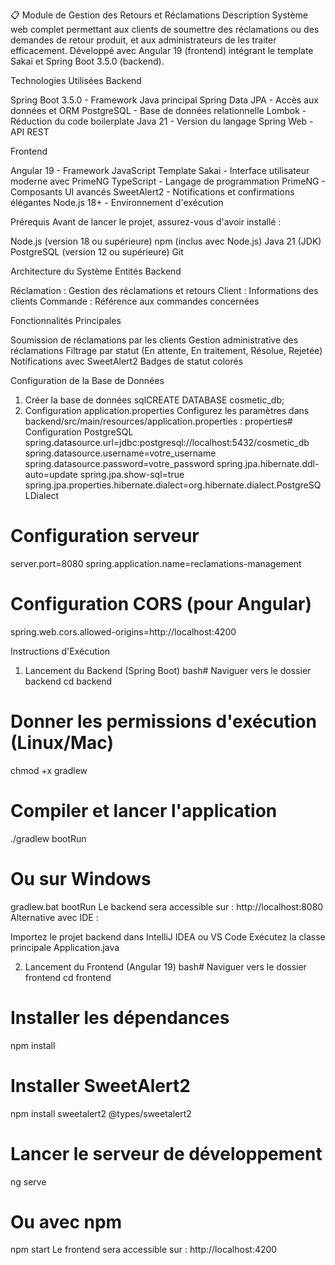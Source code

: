 📋 Module de Gestion des Retours et Réclamations
Description
Système web complet permettant aux clients de soumettre des réclamations ou des demandes de retour produit, et aux administrateurs de les traiter efficacement. Développé avec Angular 19 (frontend) intégrant le template Sakai et Spring Boot 3.5.0 (backend).

Technologies Utilisées
Backend

Spring Boot 3.5.0 - Framework Java principal
Spring Data JPA - Accès aux données et ORM
PostgreSQL - Base de données relationnelle
Lombok - Réduction du code boilerplate
Java 21 - Version du langage
Spring Web - API REST

Frontend

Angular 19 - Framework JavaScript
Template Sakai - Interface utilisateur moderne avec PrimeNG
TypeScript - Langage de programmation
PrimeNG - Composants UI avancés
SweetAlert2 - Notifications et confirmations élégantes
Node.js 18+ - Environnement d'exécution


Prérequis
Avant de lancer le projet, assurez-vous d'avoir installé :

Node.js (version 18 ou supérieure)
npm (inclus avec Node.js)
Java 21 (JDK)
PostgreSQL (version 12 ou supérieure)
Git


Architecture du Système
Entités Backend

Réclamation : Gestion des réclamations et retours
Client : Informations des clients
Commande : Référence aux commandes concernées

Fonctionnalités Principales

Soumission de réclamations par les clients
Gestion administrative des réclamations
Filtrage par statut (En attente, En traitement, Résolue, Rejetée)
Notifications avec SweetAlert2
Badges de statut colorés


Configuration de la Base de Données
1. Créer la base de données
sqlCREATE DATABASE cosmetic_db;
2. Configuration application.properties
Configurez les paramètres dans backend/src/main/resources/application.properties :
properties# Configuration PostgreSQL
spring.datasource.url=jdbc:postgresql://localhost:5432/cosmetic_db
spring.datasource.username=votre_username
spring.datasource.password=votre_password
spring.jpa.hibernate.ddl-auto=update
spring.jpa.show-sql=true
spring.jpa.properties.hibernate.dialect=org.hibernate.dialect.PostgreSQLDialect

# Configuration serveur
server.port=8080
spring.application.name=reclamations-management

# Configuration CORS (pour Angular)
spring.web.cors.allowed-origins=http://localhost:4200

Instructions d'Exécution
1. Lancement du Backend (Spring Boot)
bash# Naviguer vers le dossier backend
cd backend

# Donner les permissions d'exécution (Linux/Mac)
chmod +x gradlew

# Compiler et lancer l'application
./gradlew bootRun

# Ou sur Windows
gradlew.bat bootRun
Le backend sera accessible sur : http://localhost:8080
Alternative avec IDE :

Importez le projet backend dans IntelliJ IDEA ou VS Code
Exécutez la classe principale Application.java

2. Lancement du Frontend (Angular 19)
bash# Naviguer vers le dossier frontend
cd frontend

# Installer les dépendances
npm install

# Installer SweetAlert2
npm install sweetalert2 @types/sweetalert2

# Lancer le serveur de développement
ng serve

# Ou avec npm
npm start
Le frontend sera accessible sur : http://localhost:4200
